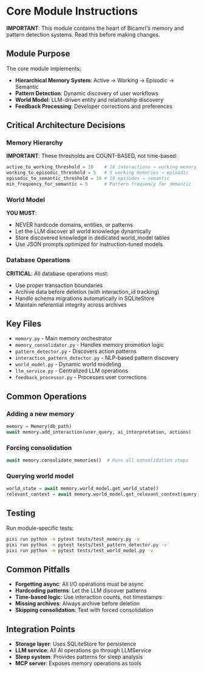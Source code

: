 # Core Module Instructions

**IMPORTANT**: This module contains the heart of Bicamrl's memory and pattern detection systems. Read this before making changes.

## Module Purpose

The core module implements:
- **Hierarchical Memory System**: Active → Working → Episodic → Semantic
- **Pattern Detection**: Dynamic discovery of user workflows
- **World Model**: LLM-driven entity and relationship discovery
- **Feedback Processing**: Developer corrections and preferences

## Critical Architecture Decisions

### Memory Hierarchy
**IMPORTANT**: These thresholds are COUNT-BASED, not time-based:
```python
active_to_working_threshold = 10    # 10 interactions → working memory
working_to_episodic_threshold = 5   # 5 working memories → episodic
episodic_to_semantic_threshold = 10 # 10 episodes → semantic
min_frequency_for_semantic = 5      # Pattern frequency for semantic
```

### World Model
**YOU MUST**:
- NEVER hardcode domains, entities, or patterns
- Let the LLM discover all world knowledge dynamically
- Store discovered knowledge in dedicated world_model tables
- Use JSON prompts optimized for instruction-tuned models

### Database Operations
**CRITICAL**: All database operations must:
- Use proper transaction boundaries
- Archive data before deletion (with interaction_id tracking)
- Handle schema migrations automatically in SQLiteStore
- Maintain referential integrity across archives

## Key Files

- `memory.py` - Main memory orchestrator
- `memory_consolidator.py` - Handles memory promotion logic
- `pattern_detector.py` - Discovers action patterns
- `interaction_pattern_detector.py` - NLP-based pattern discovery
- `world_model.py` - Dynamic world modeling
- `llm_service.py` - Centralized LLM operations
- `feedback_processor.py` - Processes user corrections

## Common Operations

### Adding a new memory
```python
memory = Memory(db_path)
await memory.add_interaction(user_query, ai_interpretation, actions)
```

### Forcing consolidation
```python
await memory.consolidate_memories()  # Runs all consolidation steps
```

### Querying world model
```python
world_state = await memory.world_model.get_world_state()
relevant_context = await memory.world_model.get_relevant_context(query)
```

## Testing

Run module-specific tests:
```bash
pixi run python -m pytest tests/test_memory.py -v
pixi run python -m pytest tests/test_pattern_detector.py -v
pixi run python -m pytest tests/test_world_model.py -v
```

## Common Pitfalls

- **Forgetting async**: All I/O operations must be async
- **Hardcoding patterns**: Let the LLM discover patterns
- **Time-based logic**: Use interaction counts, not timestamps
- **Missing archives**: Always archive before deletion
- **Skipping consolidation**: Test with forced consolidation

## Integration Points

- **Storage layer**: Uses SQLiteStore for persistence
- **LLM service**: All AI operations go through LLMService
- **Sleep system**: Provides patterns for sleep analysis
- **MCP server**: Exposes memory operations as tools
